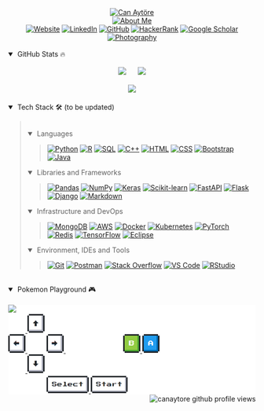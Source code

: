 <div align="center">
    <a href="https://github.com/canaytore"><img src="https://readme-typing-svg.demolab.com?lines=Can+Ayt%C3%B6re&font=Ubuntu+Mono&center=true&width=440&height=45&color=f75c7e&vCenter=true&size=28&duration=2500&pause=27500" alt="Can Aytöre" /></a>
    <br>
    <a href="https://github.com/canaytore"><img src="https://readme-typing-svg.demolab.com/?lines=Big%20Data%20Engineer%20;Industrial%20Engineer%2C%20M%2ESc%2E;7%2B%20years%20of%20coding%20experience;Always%20kept%20learning%20new%20things;Swimmer%20Sailor%20Traveler%20Photographer&font=Ubuntu+Mono&center=true&width=440&height=45&color=f75c7e&vCenter=true&size=22&pause=1000" alt="About Me" /></a>
    <br>
	<a href="https://canaytore.github.io"><img src="https://img.icons8.com/doodle/40/000000/domain.png" alt="Website" title="My Website"/></a>
	<a href="https://www.linkedin.com/in/canaytore"><img src="https://img.icons8.com/doodle/40/000000/linkedin.png" alt="LinkedIn" title="Connect me via LinkedIn"/></a>
    <a href="https://github.com/canaytore"><img src="https://img.icons8.com/doodle/40/000000/github.png" alt="GitHub" title="My GitHub Profile"/></a>
	<a href="https://www.hackerrank.com/canaytore"><img src="https://img.icons8.com/external-tal-revivo-filled-tal-revivo/40/000000/external-hackerrank-is-a-technology-company-that-focuses-on-competitive-programming-logo-filled-tal-revivo.png" alt="HackerRank" title="My HackerRank Profile"/></a>
    <a href="https://scholar.google.com/citations?user=mbMndyUAAAAJ=en"><img src="https://img.icons8.com/doodle/40/000000/scroll.png" alt="Google Scholar" title="My Google Scholar Profile"/></a>
    <a href="https://canaytore.github.io/photography"><img src="https://img.icons8.com/doodle/40/000000/compact-camera.png" alt="Photography" title="My Portfolio"/></a>
</div>
<br>
<details open>
    <summary>&nbsp;GitHub Stats 🔥</summary>
    <br>
    <div align="center">
        <a href="https://github.com/canaytore"><img src="https://github-readme-stats.vercel.app/api?username=canaytore&count_private=true&show_icons=true&theme=radical&title_color=ff3068" height="165"></a>
        &nbsp;&nbsp;&nbsp;&nbsp;
        <a href="https://github.com/canaytore"><img src="https://github-readme-stats.vercel.app/api/top-langs/?username=canaytore&theme=radical&layout=compact&langs_count=6&title_color=ff3068" height="165"></a>
        <br><br>
        <a href="https://github.com/canaytore"><img src="http://github-readme-streak-stats.herokuapp.com/?user=canaytore&theme=radical&date_format=M%20j%5B%2C%20Y%5D&ring=ff3068&fire=ff3068&sideNums=ff3068" height="165"></a>
    </div>
</details>
<br>
<details open>
    <summary>&nbsp;Tech Stack 🛠 (to be updated)</summary>
    <blockquote>
        <br>
        <details open>
            <summary>&nbsp;Languages</summary>
            <blockquote>
                <div align="left">
                    <a href="https://github.com/canaytore"><img alt="Python" src="https://img.shields.io/badge/-Python-000?logo=python"></a>
                    <a href="https://github.com/canaytore"><img alt="R" src="https://img.shields.io/badge/-R-000?logo=r&logoColor=276DC3"></a>
                    <a href="https://github.com/canaytore"><img alt="SQL" src="https://img.shields.io/badge/-SQL-000?logo=MySQL"></a>    
                    <a href="https://github.com/canaytore"><img alt="C++" src="https://img.shields.io/badge/-C++-000?logo=c%2B%2B&logoColor=00599C"></a>
                    <a href="https://github.com/canaytore"><img alt="HTML" src="https://img.shields.io/badge/-HTML-000?logo=html5"></a>
                    <a href="https://github.com/canaytore"><img alt="CSS" src="https://img.shields.io/badge/-CSS-000?logo=css3&logoColor=1572B6"></a>
                    <a href="https://github.com/canaytore"><img alt="Bootstrap" src="https://img.shields.io/badge/-Bootstrap-000?logo=bootstrap"></a>
                    <a href="https://github.com/canaytore"><img alt="Java" src="https://img.shields.io/badge/-Java-000?logo=java&logoColor=FFA518"></a>
                </div>
            </blockquote>
        </details>
        <details open>
            <summary>&nbsp;Libraries and Frameworks</summary>
            <blockquote>
                <div align="left">
                    <a href="https://github.com/canaytore"><img alt="Pandas" src="https://img.shields.io/badge/-Pandas-000?logo=pandas"></a>
                    <a href="https://github.com/canaytore"><img alt="NumPy" src="https://img.shields.io/badge/-Numpy-000?logo=numpy&logoColor=F90"></a>
                    <a href="https://github.com/canaytore"><img alt="Keras" src="https://img.shields.io/badge/-Keras-000?logo=Keras&logoColor=f73636"></a>
                    <a href="https://github.com/canaytore"><img alt="Scikit-learn" src="https://img.shields.io/badge/-sklearn-000?logo=scikitlearn"></a>
                    <a href="https://github.com/canaytore"><img alt="FastAPI" src="https://img.shields.io/badge/-FastAPI-000?logo=fastapi"></a>
                    <a href="https://github.com/canaytore"><img alt="Flask" src="https://img.shields.io/badge/-Django-000?logo=django&logoColor=092E20"></a>
                    <a href="https://github.com/canaytore"><img alt="Django" src="https://img.shields.io/badge/-Flask-000?logo=flask"></a>
                    <a href="https://github.com/canaytore"><img alt="Markdown" src="https://img.shields.io/badge/-Markdown-000?logo=markdown"></a>
                </div>
            </blockquote>
        </details>
        <details open>
            <summary>&nbsp;Infrastructure and DevOps</summary>
            <blockquote>
                <div align="left">
                    <a href="https://github.com/canaytore"><img alt="MongoDB" src ="https://img.shields.io/badge/-MongoDB-000?&logo=mongodb&logoColor=F90"></a>
                    <a href="https://github.com/canaytore"><img alt="AWS" src ="https://img.shields.io/badge/-AWS-000?&logo=Amazon-AWS&logoColor=F90"></a>
                    <a href="https://github.com/canaytore"><img alt="Docker" src ="https://img.shields.io/badge/-Docker-000?&logo=Docker"></a>
                    <a href="https://github.com/canaytore"><img alt="Kubernetes" src ="https://img.shields.io/badge/-Kubernetes-000?&logo=Kubernetes"></a>
                    <a href="https://github.com/canaytore"><img alt="PyTorch" src ="https://img.shields.io/badge/-PyTorch-000?&logo=PyTorch"></a>
                    <a href="https://github.com/canaytore"><img alt="Redis" src ="https://img.shields.io/badge/-Redis-000?&logo=Redis"></a>
                    <a href="https://github.com/canaytore"><img alt="TensorFlow" src ="https://img.shields.io/badge/-TensorFlow-000?&logo=TensorFlow"></a>
                    <a href="https://github.com/canaytore"><img alt="Eclipse" src ="https://img.shields.io/badge/-Eclipse-000?logo=eclipse-ide&logoColor=2C2255"></a> 
                </div>
            </blockquote>
        </details>
        <details open>
            <summary>&nbsp;Environment, IDEs and Tools</summary>
            <blockquote>
                <div align="left">
                    <a href="https://github.com/canaytore"><img alt="Git" src="https://img.shields.io/badge/-Git-000?logo=git"></a>
                    <a href="https://github.com/canaytore"><img alt="Postman" src="https://img.shields.io/badge/-Postman-000?logo=postman"></a>
                    <a href="https://github.com/canaytore"><img alt="Stack Overflow" src="https://img.shields.io/badge/-Stack-000?logo=stack-overflow"></a>
                    <a href="https://github.com/canaytore"><img alt="VS Code" src="https://img.shields.io/badge/-Visual%20Studio%20Code-000?logo=visual-studio-code&logoColor=007ACC"></a>
                    <a href="https://github.com/canaytore"><img alt="RStudio" src="https://img.shields.io/badge/-RStudio-000?logo=rstudio"></a>
                </div>
            </blockquote>
        </details>
    </blockquote>
</details>
</details>
<br>
<details open>
    <summary>&nbsp;Pokemon Playground 🎮</summary>
    <br>
    <div style="background:white;" align="left">
        <img src="https://toy.aoaoao.me/image" width="320"/>
        <br>
        <a href="https://toy.aoaoao.me/control?button=2&callback=https://github.com/canaytore">
            <img src="https://raw.githubusercontent.com/canaytore/canaytore/main/img/blank.png" width="35"/>
            <img src="https://raw.githubusercontent.com/canaytore/canaytore/main/img/up.png" width="35"/>
        </a>
        <br>
        <a href="https://toy.aoaoao.me/control?button=1&callback=https://github.com/canaytore">
            <img src="https://raw.githubusercontent.com/canaytore/canaytore/main/img/left.png" width="35"/>
        </a>
        <img src="https://raw.githubusercontent.com/canaytore/canaytore/main/img/blank.png" width="35"/>
        <a href="https://toy.aoaoao.me/control?button=0&callback=https://github.com/canaytore">
            <img src="https://raw.githubusercontent.com/canaytore/canaytore/main/img/right.png" width="35"/>
        </a>
        <img src="https://raw.githubusercontent.com/canaytore/canaytore/main/img/blank.png" width="35"/>
        <img src="https://raw.githubusercontent.com/canaytore/canaytore/main/img/blank.png" width="35"/>
        <img src="https://raw.githubusercontent.com/canaytore/canaytore/main/img/blank.png" width="35"/>
        <a href="https://toy.aoaoao.me/control?button=5&callback=https://github.com/canaytore">
            <img src="https://raw.githubusercontent.com/canaytore/canaytore/main/img/B.png" width="35"/>
        </a>
        <a href="https://toy.aoaoao.me/control?button=4&callback=https://github.com/canaytore">
            <img src="https://raw.githubusercontent.com/canaytore/canaytore/main/img/A.png" width="35"/>
        </a>
        <br>
        <a href="https://toy.aoaoao.me/control?button=3&callback=https://github.com/canaytore">
            <img src="https://raw.githubusercontent.com/canaytore/canaytore/main/img/blank.png" width="35"/>
            <img src="https://raw.githubusercontent.com/canaytore/canaytore/main/img/down.png" width="35"/>
        </a>
        <br>
        <img src="https://raw.githubusercontent.com/canaytore/canaytore/main/img/blank.png" width="35"/>
        <img src="https://raw.githubusercontent.com/canaytore/canaytore/main/img/blank.png" width="35"/>
        <a href="https://toy.aoaoao.me/control?button=6&callback=https://github.com/canaytore">
            <img src="https://raw.githubusercontent.com/canaytore/canaytore/main/img/select.png" height="35"/>
        </a>
        <a href="https://toy.aoaoao.me/control?button=7&callback=https://github.com/canaytore">
            <img src="https://raw.githubusercontent.com/canaytore/canaytore/main/img/start.png" height="35" />
        </a>
    </div>
</details>

<div align="right">
    <img src="https://komarev.com/ghpvc/?username=canaytore&label=Can's%20Profile%20Views&style=flat" alt="canaytore github profile views">
</div>

